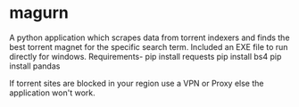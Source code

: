 # magurn
A python application which scrapes data from torrent indexers and finds the best torrent magnet for the specific search term.
Included an EXE file to run directly for windows.
Requirements-
pip install requests
pip install bs4
pip install pandas

If torrent sites are blocked in your region use a VPN or Proxy else the application won't work.
